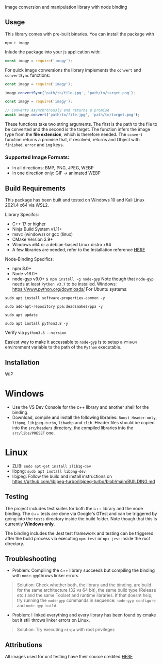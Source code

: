 Image conversion and manipulation library with node binding

## Usage
This library comes with pre-built binaries. You can install the package with
```
npm i imagy
```

Inlude the package into your js application with:
```js
const imagy = require('imagy');
```

For quick image conversions the library implements the `convert` and `convertSync` functions:
```js
const imagy = require('imagy');

imagy.convertSync('path/to/file.jpg', 'path/to/target.png');
```
```js
const imagy = require('imagy');

// Converts asynchronously and returns a promise
await imagy.convert('path/to/file.jpg', 'path/to/target.png');
```
These functions take two string arguments. The first is the path to the file to be converted
and the second is the target. The function infers the image type from the **file extension**,
which is therefore needed. The `convert` function returns a promise that, if resolved, returns
and Object with `finished`, `error` and `img` keys.

### Supported Image Formats:
- In all directions: BMP, PNG, JPEG, WEBP
- In one direction only: GIF -> animated WEBP

## Build Requirements
This package has been built and tested on Windows 10 and Kali Linux 2021.4 x64 via WSL2.

Library Specifcs:
- C++ 17 or higher
- Ninja Build System v1.11+
- msvc (windows) or gcc (linux)
- CMake Version 3.9+
- Windows x64 or a debian-based Linux distro x64
- A few libraries are needed, refer to the Installation reference [HERE](#installation)

Node-Binding Specifics:
- npm 8.0+
- Node v16.0+
- node-gyp v9.0+
`$ npm install -g node-gyp`
Note though that `node-gyp` needs at least `Python v3.7` to be installed.
Windows: https://www.python.org/downloads/
For Ubuntu systems:

`sudo apt install software-properties-common -y`

`sudo add-apt-repository ppa:deadsnakes/ppa -y`

`sudo apt update`

`sudo apt install python3.8 -y`

Verify via `python3.8 --version`

Easiest way to make it accessable to `node-gyp` is to setup a `PYTHON` environment variable to the path of the `Python` executable.

## Installation
WIP
# Windows
- Use the VS Dev Console for the c++ library and another shell for the binding.
- Download, compile and install the following libraries: `Boost Header-only`,
`libpng`, `libjpeg-turbo`, `libwebp` and `zlib`. Header files should be copied into the
`src/headers` directory, the compiled libraries into the `src/libs/PRESET` one.

# Linux
- ZLIB: `sudo apt-get install zlib1g-dev`
- libpng: `sudo apt install libpng-dev`
- libjpeg: Follow the build and install instructions on https://github.com/libjpeg-turbo/libjpeg-turbo/blob/main/BUILDING.md

## Testing
The project includes test suites for both the c++ library and the node binding. The c++ tests are 
done via Google's GTest and can be triggered by going into the `tests` directory inside the build folder.
Note though that this is currently **Windows only**.

The binding includes the Jest test framework and testing can be triggered after the build process via
executing `npm test` or `npx jest` inside the root directory.

## Troubleshooting
- Problem: Compiling the c++ library succeeds but compiling the binding with `node-gyp`throws linker errors. 
> Solution: Check whether both, the library and the binding, are build for the same architecture (32 vs 64 bit), the same build type  (Release etc.) and the same Toolset and runtime libraries.
If that doesnt help, try running the `node-gyp` commands in sequence: `node-gyp configure` and `node-gyp build`.
- Problem: I linked everything and every library has been found by cmake but it still throws linker errors on Linux.
> Solution: Try executing `ninja` with root privileges

## Attributions
All images used for unit testing have their source credited [HERE](ATTRIBUTIONS.md)
